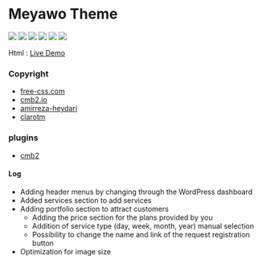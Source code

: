 # Meyawo Theme

<p>
<img src="https://img.shields.io/badge/MIT-licence-black?style=flat-square" />
<img src="https://img.shields.io/badge/-wordpress-black?logo=wordpress&style=flat-square" />
<img src="https://img.shields.io/badge/-html-black?logo=html5&style=flat-square" />
<img src="https://img.shields.io/badge/-css3-black?logo=css3&style=flat-square" />
<img src="https://img.shields.io/badge/-javascript-black?logo=javascript&style=flat-square" />
<img src="https://img.shields.io/badge/-php-black?logo=php" />
</p>

Html : [Live Demo](https://www.free-css.com/assets/files/free-css-templates/preview/page285/meyawo/)

### Copyright
- [free-css.com](https://www.free-css.com/free-css-templates/page285/meyawo)
- [cmb2.io](https://cmb2.io/)
- [amirreza-heydari](https://amirreza-heydari.clarotm.ir/)
- [clarotm](https://clarotm.ir/)

 ### plugins
 - [cmb2](https://wordpress.org/plugins/cmb2/)

 ####  Log
- Adding header menus by changing through the WordPress dashboard
- Added services section to add services
- Adding portfolio section to attract customers
    - Adding the price section for the plans provided by you
    - Addition of service type (day, week, month, year) manual selection
    - Possibility to change the name and link of the request registration button
- Optimization for image size